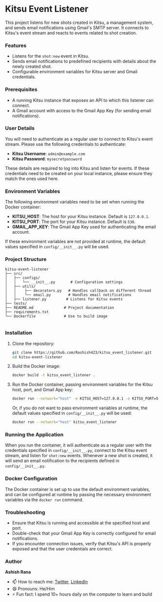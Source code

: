 # Kitsu Event Listener

This project listens for new shots created in Kitsu, a management system, and sends email notifications using Gmail's SMTP server. It connects to Kitsu's event stream and reacts to events related to shot creation. 

### Features
- Listens for the `shot:new` event in Kitsu.
- Sends email notifications to predefined recipients with details about the newly created shot.
- Configurable environment variables for Kitsu server and Gmail credentials.

### Prerequisites
- A running Kitsu instance that exposes an API to which this listener can connect.
- A Gmail account with access to the Gmail App Key (for sending email notifications).

### User Details
You will need to authenticate as a regular user to connect to Kitsu's event stream. Please use the following credentials to authenticate:

- **Kitsu Username**: `admin@example.com`
- **Kitsu Password**: `mysecretpassword`

These details are required to log into Kitsu and listen for events. If these credentials need to be created on your local instance, please ensure they match the ones used here.

### Environment Variables
The following environment variables need to be set when running the Docker container:

- **KITSU_HOST**: The host for your Kitsu instance. Default is `127.0.0.1`.
- **KITSU_PORT**: The port for your Kitsu instance. Default is `538`.
- **GMAIL_APP_KEY**: The Gmail App Key used for authenticating the email account.

If these environment variables are not provided at runtime, the default values specified in `config/__init__.py` will be used.

### Project Structure
```
kitsu-event-listener
├── src/  
│   ├── configs/  
│   │   └── __init__.py       # Configuration settings  
│   ├── utils/  
│   │    ├── decorators.py   # Handles callback on different thread
│   │    └── email.py        # Handles email notifications  
│   ├── listener.py         # Listens for Kitsu events
├── tests/  
├── README.md              # Project documentation  
├── requirements.txt
└── Dockerfile             # Use to build image  
 
```

### Installation

1. Clone the repository:

   ```bash
   git clone https://github.com/Rashish423/kitsu_event_listener.git
   cd kitsu-event-listener
   ```

2. Build the Docker image:

   ```bash
   docker build -t kitsu_event_listener .
   ```

4. Run the Docker container, passing environment variables for the Kitsu host, port, and Gmail App key:

   ```bash
   docker run --network="host" -e KITSU_HOST=127.0.0.1 -e KITSU_PORT=538 -e GMAIL_APP_KEY="your_gmail_app_key" kitsu_event_listener
   ```

   Or, if you do not want to pass environment variables at runtime, the default values specified in `config/__init__.py` will be used:

   ```bash
   docker run --network="host" kitsu_event_listener
   ```

### Running the Application

When you run the container, it will authenticate as a regular user with the credentials specified in `config/__init__.py`, connect to the Kitsu event stream, and listen for `shot:new` events. Whenever a new shot is created, it will send an email notification to the recipients defined in `config/__init__.py`.

### Docker Configuration
The Docker container is set up to use the default environment variables, and can be configured at runtime by passing the necessary environment variables via the `docker run` command.

### Troubleshooting
- Ensure that Kitsu is running and accessible at the specified host and port.
- Double-check that your Gmail App Key is correctly configured for email notifications.
- If you encounter connection issues, verify that Kitsu's API is properly exposed and that the user credentials are correct.

### Author
**Ashish Rana**
- 📫 How to reach me: [Twitter](https://twitter.com/Rashish423), [LinkedIn](https://www.linkedin.com/in/raashish)
- 😄 Pronouns: He/Him
- ⚡ Fun fact: I spend 10+ hours daily on the computer to learn and build







